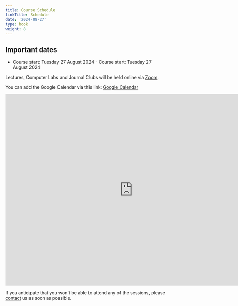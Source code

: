 ```yaml
---
title: Course Schedule
linkTitle: Schedule
date: '2024-08-27'
type: book
weight: 8
---
```

## Important dates

- Course start: Tuesday 27 August 2024	- Course start: Tuesday 27 August 2024

Lectures, Computer Labs and Journal Clubs will be held online via [Zoom](https://kth-se.zoom.us/j/69812177998).


You can add the Google Calendar via this link: [Google Calendar](https://calendar.google.com/calendar/u/0?cid=Y19mMzg5YjdjZTFkZmMxODAxM2E4NjEzNDJlNzQ2OGJhYzc3NmRlNDg3MzE0NTdkMmMwOTA3OTg5NTIyM2Y0ZDIwQGdyb3VwLmNhbGVuZGFyLmdvb2dsZS5jb20)

<!-- Google Calendar Embed -->
<iframe src="https://calendar.google.com/calendar/embed?src=c_f389b7ce1dfc18013a861342e7468bac776de48731457d2c09079895223f4d20%40group.calendar.google.com&ctz=Europe%2FBerlin" style="border: 0" width="800" height="600" frameborder="0" scrolling="no"></iframe>

If you anticipate that you won't be able to attend any of the sessions, please [contact](/contact) us as soon as possible.
